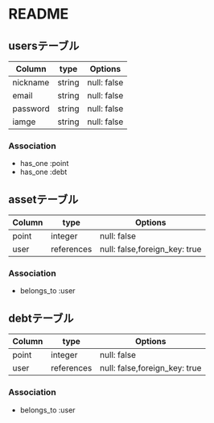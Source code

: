 # README

## usersテーブル
|  Column         |  type    |  Options   |
|   ----          |   ----   |    ----    |
|  nickname       |  string  | null: false|
|  email          |  string  | null: false|
|  password       |  string  | null: false|
|  iamge          |  string  | null: false|

### Association
- has_one :point
- has_one :debt

## assetテーブル
|  Column                     |  type       |  Options                     |
| ----                        | ----        | ----                         |
|  point                      |  integer    | null: false                  |
|  user                       | references  | null: false,foreign_key: true|

### Association
- belongs_to :user


## debtテーブル
|  Column                     |  type       |  Options                     |
| ----                        | ----        | ----                         |
|  point                      |  integer    | null: false                  |
|  user                       | references  | null: false,foreign_key: true|

### Association
- belongs_to :user

